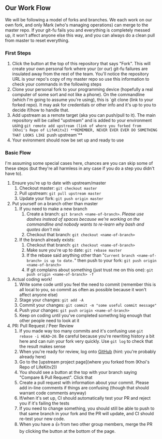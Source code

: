 ## Our Work Flow

We will be following a model of forks and branches. We each work on our own fork, and only Mark (who's managing operations) can merge to the master repo. If your git-fu fails you and everything is completely messed up, it won't affect anyone else this way, and you can always do a clean pull from master to reset everything.

### First Steps

1. Click the button at the top of this repository that says "Fork". This will create your own personal fork where your (or our) git-fu failures are insulated away from the rest of the team. You'll notice the repository URL is your repo's copy of my master repo so use this information to check your commands in the following steps
1. Clone your personal fork to your programming device (hopefully a real computer of some sort and not like a phone). On the commandline (which I'm going to assume you're using), this is `git clone (link to your forked repo). It may ask for credentials or other info and it's up to you to decide if/how to handle that.
1. Add upstream as a remote target (aka you can push/pull to it). The main repository will be called "upstream" and is added to your environment using `git remote add upstream (link of where you forked from (Khoi's Repo of LifeKitv2) **REMEMBER, NEVER EVER EVER DO SOMETHING THAT LOOKS LIKE `push upstream`**
1. Your evironment should now be set up and ready to use

### Basic Flow

I'm assuming some special cases here, chances are you can skip some of these steps (but they're all harmless in any case if you do a step you didn't have to).

1. Ensure you're up to date with upstream/master
	1. Checkout master: `git checkout master`
	1. Pull upstream: `git pull upstream master`
	1. Update your fork: `git push origin master`
1. Put yourself on a branch other than master
	1. If you need to make a new branch
		1. Create a branch: `git branch <name-of-branch>`. *Please use dashes instead of spaces because we're working on the commandline and nobody wants to re-learn why bash and quotes don't mix*
		1. Checkout that branch: `git checkout <name-of-branch>`
	1. If the branch already exists:
		1. Checkout that branch: `git checkout <name-of-branch>`
		1. Make sure you're up to date: `git rebase master`
		1. If the rebase said anything other than "`Current branch <name-of-branch> is up to date.`" then push to your fork: `git push origin <name-of-branch>`
		1. If git complains about something (just trust me on this one): `git push origin <name-of-branch> -f`
1. Actual coding work!
	1. Write some code until you feel the need to commit (remember this is all local to you, so commit as often as possible because it won't affect anyone else)
	1. Stage your changes: `git add -A`
	1. Commit your changes: `git commit -m "some useful commit message"`
	1. Push your changes: `git push origin <name-of-branch>`
	1. Keep on coding until you've completed somethng big enough that other people need to look at it
1. PR: Pull Request / Peer Review
	1. If you made way too many commits and it's confusing use `git rebase -i HEAD~20`. Be careful because you're rewriting history a bit here and can ruin your fork very quickly. Use `git log` to check that the result makes sense
	1. When you're ready for review, log onto [GitHub](https://github.com/) (hint: you're probably already here)
	1. Go to the [upstream project page](where you forked from (Khoi's Repo of LifeKitv2))
	1. You should see a button at the top with your branch saying "Compare & Pull Request". Click that
	1. Create a pull request with information about your commit. Please add in-line comments if things are confusing (though that should warrant code comments anyway)
	1. If/when it's set up, CI should automatically test your PR and reject you if it's failing the tests
	1. If you need to change something, you should still be able to push to that same branch in your fork and the PR will update, and CI should re-test your new code.
	1. When you have a :+1: from two other group members, merge the PR by clicking the button at the bottom of the page.
